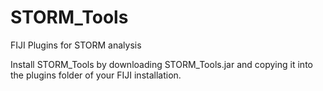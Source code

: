# STORM_Tools
FIJI Plugins for STORM analysis

Install STORM_Tools by downloading STORM_Tools.jar and copying it into the plugins folder of your FIJI installation.
